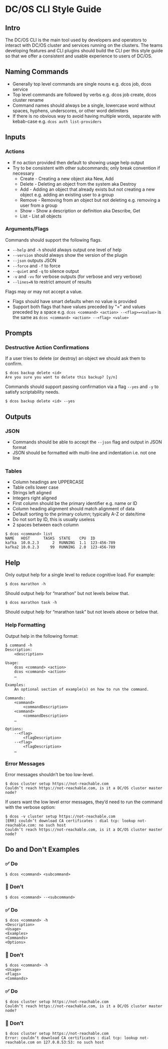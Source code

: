 # DC/OS CLI Style Guide

## Intro
The DC/OS CLI is the main tool used by developers and operators to interact with DC/OS cluster and services running on the clusters. The teams developing features and CLI plugins should build the CLI per this style guide so that we offer a consistent and usable experience to users of DC/OS.

## Naming Commands
* Generally top level commands are single nouns e.g. dcos job, dcos service
* Top level commands are followed by verbs e.g. dcos job create, dcos cluster rename
* Command names should always be a single, lowercase word without spaces, hyphens, underscores, or other word delimiters
* If there is no obvious way to avoid having multiple words, separate with kebab-case e.g. `dcos auth list-providers`

## Inputs

### Actions

* If no action provided then default to showing usage help output
* Try to be consistent with other subcommands; only break convention if necessary
  * Create - Creating a new object aka New, Add
  * Delete - Deleting an object from the system aka Destroy
  * Add - Adding an object that already exists but not creating a new object e.g. adding an existing user to a group
  * Remove - Removing from an object but not deleting e.g. removing a user from a group
  * Show - Show a description or definition aka Describe, Get
  * List - List all objects

### Arguments/Flags

Commands should support the following flags.

* `--help` and `-h` should always output one level of help
* `--version` should always show the version of the plugin
* `--json` outputs JSON
* `--force` and `-f` to force
* `--quiet` and `-q` to silence output
* `-v` and `-vv` for verbose outputs (for verbose and very verbose)
* `--lines=N` to restrict amount of results

Flags may or may not accept a value.

* Flags should have smart defaults when no value is provided
* Support both flags that have values preceded by "=" and values preceded by a space e.g. `dcos <command> <action> --<flag>=<value>` is the same as `dcos <command> <action> --<flag> <value>`

## Prompts

### Destructive Action Confirmations

If a user tries to delete (or destroy) an object we should ask them to confirm.

```
$ dcos backup delete <id>
Are you sure you want to delete this backup? [y/n]
```

Commands should support passing confirmation via a flag `--yes` and `-y` to satisfy scriptability needs.

```
$ dcos backup delete <id> --yes
```

## Outputs

### JSON

* Commands should be able to accept the `--json` flag and output in JSON format
* JSON should be formatted with multi-line and indentation i.e. not one line

### Tables

* Column headings are UPPERCASE
* Table cells lower case
* Strings left aligned
* Integers right aligned
* First column should be the primary identifier e.g. name or ID
* Column heading alignment should match alignment of data
* Default sorting to the primary column; typically A-Z or date/time
* Do not sort by ID, this is usually useless
* 2 spaces between each column

```
$ dcos <command> list
NAME   HOST      TASKS  STATE    CPU  ID
kafka  10.0.2.3      2	RUNNING  1.1  123-456-789
kafka2 10.0.2.3     99	RUNNING  2.0  123-456-789
```

## Help

Only output help for a single level to reduce cognitive load. For example:

```
$ dcos marathon -h
```

Should output help for “marathon” but not levels below that.

```
$ dcos marathon task -h
```

Should output help for “marathon task” but not levels above or below that.

### Help Formatting

Output help in the following format:

```
$ command -h
Description:
    <description>

Usage:
    dcos <command> <action>
    dcos <command> <action>
    …

Examples:
    An optional section of example(s) on how to run the command.

Commands:
    <command>
        <commandDescription>
    <command>
        <commandDescription>
    …

Options:
    --<flag>
        <flagDescription>
    --<flag>
        <flagDescription>
    …
```

### Error Messages

Error messages shouldn’t be too low-level.

``` 
$ dcos cluster setup https://not-reachable.com
Couldn’t reach https://not-reachable.com, is it a DC/OS cluster master node?
```

If users want the low level error messages, they’d need to run the command with the verbose option: 

```
$ dcos -v cluster setup https://not-reachable.com
[ERR] couldn’t download CA certificates : dial tcp: lookup not-reachable.com: no such host
Couldn’t reach https://not-reachable.com, is it a DC/OS cluster master node?
```

## Do and Don't Examples

### ✅ Do

``` 
$ dcos <command> <subcommand>
```

### 🚫 Don't

```
$ dcos <command> --<subcommand>
```

### ✅ Do

``` 
$ dcos <command> -h
<Description>
<Usage>
<Examples>
<Commands>
<Options>
```

### 🚫 Don't

```
$ dcos <command> -h
<Usage>
<Flags>
<Commands>
```

### ✅ Do

``` 
$ dcos cluster setup https://not-reachable.com
Couldn’t reach https://not-reachable.com, is it a DC/OS cluster master node?
```

### 🚫 Don't

```
$ dcos cluster setup https://not-reachable.com
Error: couldn’t download CA certificates : dial tcp: lookup not-reachable.com on 127.0.0.53:53: no such host
```
